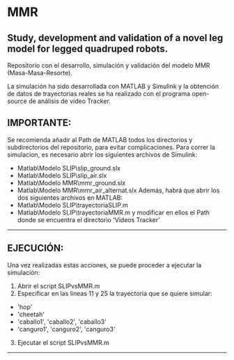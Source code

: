 # MMR
Study, development and validation of a novel  leg model for legged quadruped robots.
------------------------------------------------------------------------------------

Repositorio con el desarrollo, simulación y validación del modelo MMR (Masa-Masa-Resorte).

La simulación ha sido desarrollada con MATLAB y Simulink y la obtención de datos de trayectorias
reales se ha realizado con el programa open-source de análisis de vídeo Tracker.

IMPORTANTE:
-----------------------------------------------------------------------------------------------
Se recomienda añadir al Path de MATLAB todos los directorios y subdirectorios del repositorio,
para evitar complicaciones.
Para correr la simulacion, es necesario abrir los siguientes archivos de Simulink:
  - Matlab\Modelo SLIP\slip_ground.slx
  - Matlab\Modelo SLIP\slip_air.slx
  - Matlab\Modelo MMR\mmr_ground.slx
  - Matlab\Modelo MMR\mmr_air_alternat.slx
Además, habrá que abrir los dos siguientes archivos en MATLAB:
  - Matlab\Modelo SLIP\trayectoriaSLIP.m
  - Matlab\Modelo SLIP\trayectoriaMMR.m
y modificar en ellos el Path donde se encuentra el directorio 'Videos Tracker'
------------------------------------------------------------------------------------------------
EJECUCIÓN:
-----------------------------------------------------------------------------------------------
Una vez realizadas estas acciones, se puede proceder a ejecutar la simulación:

1) Abrir el script SLIPvsMMR.m
2) Especificar en las lineas 11 y 25 la trayectoria que se quiere simular:
  - 'hop'
  - 'cheetah'
  - 'caballo1', 'caballo2', 'caballo3'
  - 'canguro1', 'canguro2', 'canguro3'
3) Ejecutar el script SLIPvsMMR.m

-----------------------------------------------------------------------------------------------
